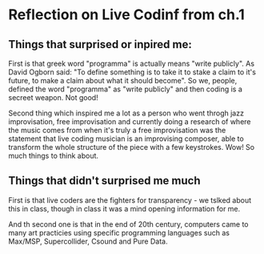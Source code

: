 # Reflection on Live Codinf from ch.1

## Things that surprised or inpired me:

First is that greek word "programma" is actually means "write publicly". As David Ogborn said: "To define something is to take it to stake a claim to it's future, to make a claim about what it should become". So we, people, defined the word "programma" as "write publicly" and then coding is a secreet weapon. Not good! 

Second thing which inspired me a lot as a person who went throgh jazz improvisation, free improvisation and currently doing a research of where the music comes from when it's truly a free improvisation was the statement that live coding musician is an improvising composer, able to transform the whole structure of the piece with a few keystrokes. Wow! So much things to think about. 

## Things that didn't surprised me much


First is that live coders are the fighters for transparency - we tslked about this in class, though in class it was a mind opening information for me. 

And th second one is that in the end of 20th century, computers came to many art practicies using specific programming languages such as Max/MSP, Supercollider, Csound and Pure Data.  
